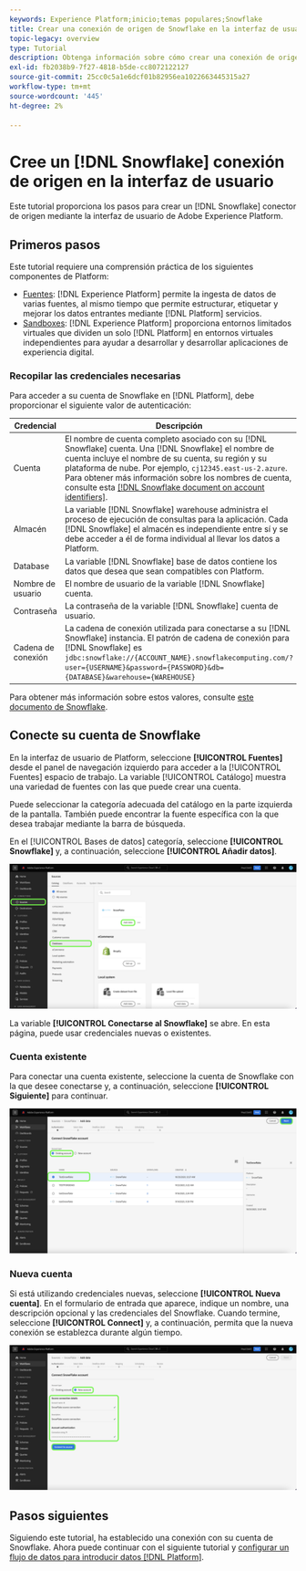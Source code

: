 ```yaml
---
keywords: Experience Platform;inicio;temas populares;Snowflake
title: Crear una conexión de origen de Snowflake en la interfaz de usuario
topic-legacy: overview
type: Tutorial
description: Obtenga información sobre cómo crear una conexión de origen de Snowflake mediante la interfaz de usuario de Adobe Experience Platform.
exl-id: fb2038b9-7f27-4818-b5de-cc8072122127
source-git-commit: 25cc0c5a1e6dcf01b82956ea1022663445315a27
workflow-type: tm+mt
source-wordcount: '445'
ht-degree: 2%

---
```


# Cree un [!DNL Snowflake] conexión de origen en la interfaz de usuario

Este tutorial proporciona los pasos para crear un [!DNL Snowflake] conector de origen mediante la interfaz de usuario de Adobe Experience Platform.

## Primeros pasos

Este tutorial requiere una comprensión práctica de los siguientes componentes de Platform:

* [Fuentes](../../../../home.md): [!DNL Experience Platform] permite la ingesta de datos de varias fuentes, al mismo tiempo que permite estructurar, etiquetar y mejorar los datos entrantes mediante [!DNL Platform] servicios.
* [Sandboxes](../../../../../sandboxes/home.md): [!DNL Experience Platform] proporciona entornos limitados virtuales que dividen un solo [!DNL Platform] en entornos virtuales independientes para ayudar a desarrollar y desarrollar aplicaciones de experiencia digital.

### Recopilar las credenciales necesarias

Para acceder a su cuenta de Snowflake en [!DNL Platform], debe proporcionar el siguiente valor de autenticación:

| Credencial | Descripción |
| ---------- | ----------- |
| Cuenta | El nombre de cuenta completo asociado con su [!DNL Snowflake] cuenta. Una [!DNL Snowflake] el nombre de cuenta incluye el nombre de su cuenta, su región y su plataforma de nube. Por ejemplo, `cj12345.east-us-2.azure`. Para obtener más información sobre los nombres de cuenta, consulte esta [[!DNL Snowflake document on account identifiers]](https://docs.snowflake.com/en/user-guide/admin-account-identifier.html). |
| Almacén | La variable [!DNL Snowflake] warehouse administra el proceso de ejecución de consultas para la aplicación. Cada [!DNL Snowflake] el almacén es independiente entre sí y se debe acceder a él de forma individual al llevar los datos a Platform. |
| Database | La variable [!DNL Snowflake] base de datos contiene los datos que desea que sean compatibles con Platform. |
| Nombre de usuario | El nombre de usuario de la variable [!DNL Snowflake] cuenta. |
| Contraseña | La contraseña de la variable [!DNL Snowflake] cuenta de usuario. |
| Cadena de conexión | La cadena de conexión utilizada para conectarse a su [!DNL Snowflake] instancia. El patrón de cadena de conexión para [!DNL Snowflake] es `jdbc:snowflake://{ACCOUNT_NAME}.snowflakecomputing.com/?user={USERNAME}&password={PASSWORD}&db={DATABASE}&warehouse={WAREHOUSE}` |

Para obtener más información sobre estos valores, consulte [este documento de Snowflake](https://docs.snowflake.com/en/user-guide/oauth-custom.html).

## Conecte su cuenta de Snowflake

En la interfaz de usuario de Platform, seleccione **[!UICONTROL Fuentes]** desde el panel de navegación izquierdo para acceder a la [!UICONTROL Fuentes] espacio de trabajo. La variable [!UICONTROL Catálogo] muestra una variedad de fuentes con las que puede crear una cuenta.

Puede seleccionar la categoría adecuada del catálogo en la parte izquierda de la pantalla. También puede encontrar la fuente específica con la que desea trabajar mediante la barra de búsqueda.

En el [!UICONTROL Bases de datos] categoría, seleccione **[!UICONTROL Snowflake]** y, a continuación, seleccione **[!UICONTROL Añadir datos]**.

![](../../../../images/tutorials/create/snowflake/catalog.png)

La variable **[!UICONTROL Conectarse al Snowflake]** se abre. En esta página, puede usar credenciales nuevas o existentes.

### Cuenta existente

Para conectar una cuenta existente, seleccione la cuenta de Snowflake con la que desee conectarse y, a continuación, seleccione **[!UICONTROL Siguiente]** para continuar.

![](../../../../images/tutorials/create/snowflake/existing.png)

### Nueva cuenta

Si está utilizando credenciales nuevas, seleccione **[!UICONTROL Nueva cuenta]**. En el formulario de entrada que aparece, indique un nombre, una descripción opcional y las credenciales del Snowflake. Cuando termine, seleccione **[!UICONTROL Connect]** y, a continuación, permita que la nueva conexión se establezca durante algún tiempo.

![](../../../../images/tutorials/create/snowflake/new.png)

## Pasos siguientes

Siguiendo este tutorial, ha establecido una conexión con su cuenta de Snowflake. Ahora puede continuar con el siguiente tutorial y [configurar un flujo de datos para introducir datos [!DNL Platform]](../../dataflow/databases.md).
